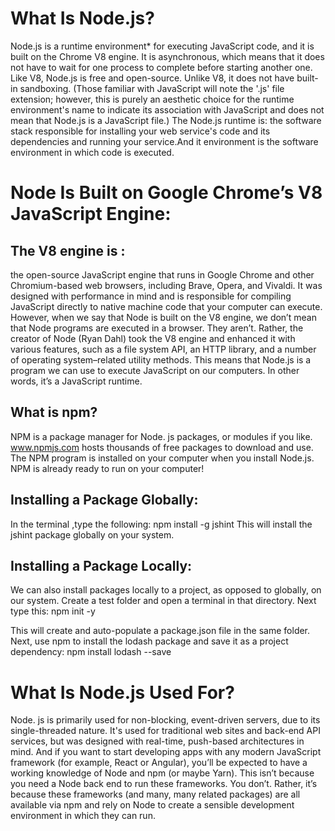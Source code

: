 # What Is Node.js?

Node.js is a runtime environment* for executing JavaScript code, and it is built on the Chrome V8 engine. It is asynchronous, which means that it does not have to wait for one process to complete before starting another one. Like V8, Node.js is free and open-source. Unlike V8, it does not have built-in sandboxing.
(Those familiar with JavaScript will note the '.js' file extension; however, this is purely an aesthetic choice for the runtime environment's name to indicate its association with JavaScript and does not mean that Node.js is a JavaScript file.)
The Node.js runtime is: the software stack responsible for installing your web service's code and its dependencies and running your service.And it environment is the software environment in which code is executed.

# Node Is Built on Google Chrome’s V8 JavaScript Engine:

## The V8 engine is :
the open-source JavaScript engine that runs in Google Chrome and other Chromium-based web browsers, including Brave, Opera, and Vivaldi. It was designed with performance in mind and is responsible for compiling JavaScript directly to native machine code that your computer can execute.
However, when we say that Node is built on the V8 engine, we don’t mean that Node programs are executed in a browser. They aren’t. Rather, the creator of Node (Ryan Dahl) took the V8 engine and enhanced it with various features, such as a file system API, an HTTP library, and a number of operating system–related utility methods.
This means that Node.js is a program we can use to execute JavaScript on our computers. In other words, it’s a JavaScript runtime.

## What is npm?

NPM is a package manager for Node. js packages, or modules if you like. www.npmjs.com hosts thousands of free packages to download and use. The NPM program is installed on your computer when you install Node.js. NPM is already ready to run on your computer!

## Installing a Package Globally:

In the terminal ,type the following:
npm install -g jshint
This will install the jshint package globally on your system.

## Installing a Package Locally:
We can also install packages locally to a project, as opposed to globally, on our system. Create a test folder and open a terminal in that directory. Next type this:
npm init -y

This will create and auto-populate a package.json file in the same folder. Next, use npm to install the lodash package and save it as a project dependency:
npm install lodash --save

# What Is Node.js Used For?

Node. js is primarily used for non-blocking, event-driven servers, due to its single-threaded nature. It's used for traditional web sites and back-end API services, but was designed with real-time, push-based architectures in mind.
And if you want to start developing apps with any modern JavaScript framework (for example, React or Angular), you’ll be expected to have a working knowledge of Node and npm (or maybe Yarn). This isn’t because you need a Node back end to run these frameworks. You don’t. Rather, it’s because these frameworks (and many, many related packages) are all available via npm and rely on Node to create a sensible development environment in which they can run.
